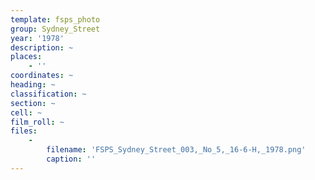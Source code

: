 ```yaml
---
template: fsps_photo
group: Sydney_Street
year: '1978'
description: ~
places:
    - ''
coordinates: ~
heading: ~
classification: ~
section: ~
cell: ~
film_roll: ~
files:
    -
        filename: 'FSPS_Sydney_Street_003,_No_5,_16-6-H,_1978.png'
        caption: ''
---
```

